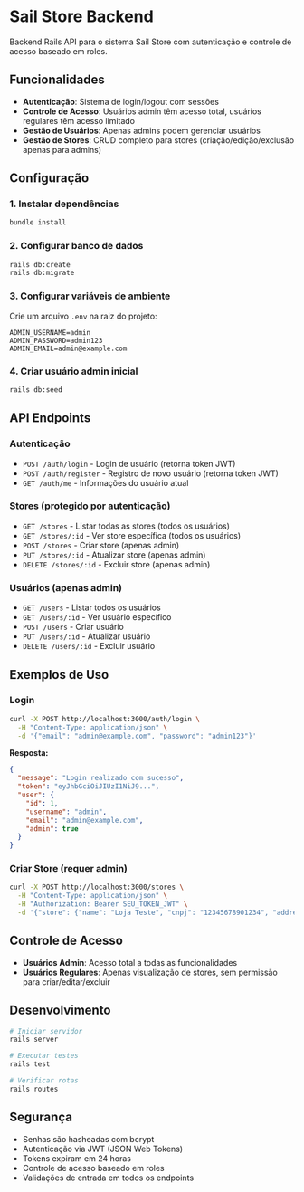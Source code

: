 # Sail Store Backend

Backend Rails API para o sistema Sail Store com autenticação e controle de acesso baseado em roles.

## Funcionalidades

- **Autenticação**: Sistema de login/logout com sessões
- **Controle de Acesso**: Usuários admin têm acesso total, usuários regulares têm acesso limitado
- **Gestão de Usuários**: Apenas admins podem gerenciar usuários
- **Gestão de Stores**: CRUD completo para stores (criação/edição/exclusão apenas para admins)

## Configuração

### 1. Instalar dependências
```bash
bundle install
```

### 2. Configurar banco de dados
```bash
rails db:create
rails db:migrate
```

### 3. Configurar variáveis de ambiente
Crie um arquivo `.env` na raiz do projeto:

```
ADMIN_USERNAME=admin
ADMIN_PASSWORD=admin123
ADMIN_EMAIL=admin@example.com
```

### 4. Criar usuário admin inicial
```bash
rails db:seed
```

## API Endpoints

### Autenticação
- `POST /auth/login` - Login de usuário (retorna token JWT)
- `POST /auth/register` - Registro de novo usuário (retorna token JWT)
- `GET /auth/me` - Informações do usuário atual

### Stores (protegido por autenticação)
- `GET /stores` - Listar todas as stores (todos os usuários)
- `GET /stores/:id` - Ver store específica (todos os usuários)
- `POST /stores` - Criar store (apenas admin)
- `PUT /stores/:id` - Atualizar store (apenas admin)
- `DELETE /stores/:id` - Excluir store (apenas admin)

### Usuários (apenas admin)
- `GET /users` - Listar todos os usuários
- `GET /users/:id` - Ver usuário específico
- `POST /users` - Criar usuário
- `PUT /users/:id` - Atualizar usuário
- `DELETE /users/:id` - Excluir usuário

## Exemplos de Uso

### Login
```bash
curl -X POST http://localhost:3000/auth/login \
  -H "Content-Type: application/json" \
  -d '{"email": "admin@example.com", "password": "admin123"}'
```

**Resposta:**
```json
{
  "message": "Login realizado com sucesso",
  "token": "eyJhbGciOiJIUzI1NiJ9...",
  "user": {
    "id": 1,
    "username": "admin",
    "email": "admin@example.com",
    "admin": true
  }
}
```

### Criar Store (requer admin)
```bash
curl -X POST http://localhost:3000/stores \
  -H "Content-Type: application/json" \
  -H "Authorization: Bearer SEU_TOKEN_JWT" \
  -d '{"store": {"name": "Loja Teste", "cnpj": "12345678901234", "address": "Rua Teste, 123"}}'
```

## Controle de Acesso

- **Usuários Admin**: Acesso total a todas as funcionalidades
- **Usuários Regulares**: Apenas visualização de stores, sem permissão para criar/editar/excluir

## Desenvolvimento

```bash
# Iniciar servidor
rails server

# Executar testes
rails test

# Verificar rotas
rails routes
```

## Segurança

- Senhas são hasheadas com bcrypt
- Autenticação via JWT (JSON Web Tokens)
- Tokens expiram em 24 horas
- Controle de acesso baseado em roles
- Validações de entrada em todos os endpoints
